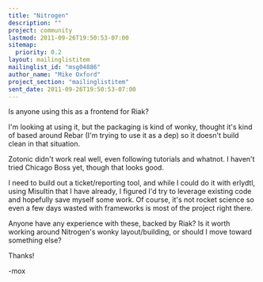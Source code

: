 ```yaml
---
title: "Nitrogen"
description: ""
project: community
lastmod: 2011-09-26T19:50:53-07:00
sitemap:
  priority: 0.2
layout: mailinglistitem
mailinglist_id: "msg04886"
author_name: "Mike Oxford"
project_section: "mailinglistitem"
sent_date: 2011-09-26T19:50:53-07:00
---
```



Is anyone using this as a frontend for Riak?

I'm looking at using it, but the packaging is kind of wonky, thought
it's kind of based around Rebar (I'm trying to use it as a dep) so it
doesn't build clean in that situation.

Zotonic didn't work real well, even following tutorials and whatnot.
I haven't tried Chicago Boss yet, though that looks good.

I need to build out a ticket/reporting tool, and while I could do it
with erlydtl, using Misultin that I have already, I figured I'd try to
leverage existing code and hopefully save myself some work.
Of course, it's not rocket science so even a few days wasted with
frameworks is most of the project right there.

Anyone have any experience with these, backed by Riak?
Is it worth working around Nitrogen's wonky layout/building, or should
I move toward something else?

Thanks!

-mox

